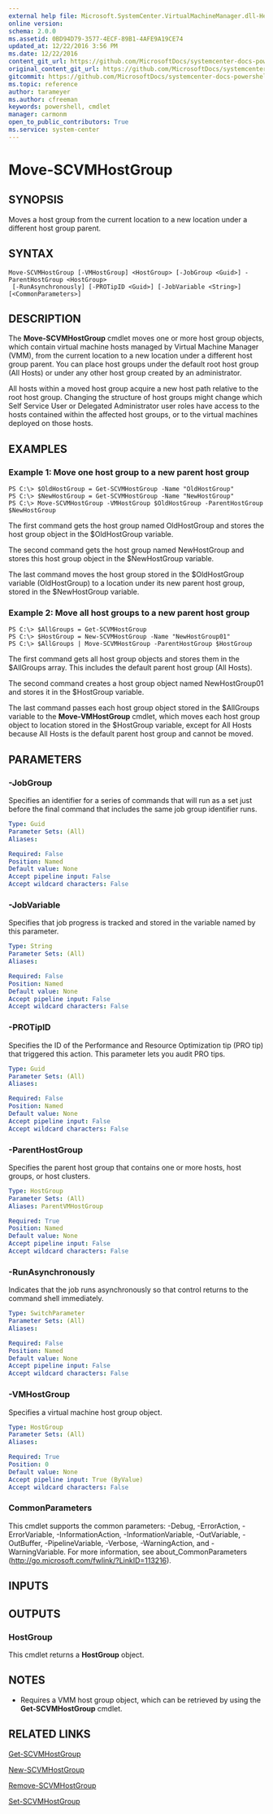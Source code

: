 ```yaml
---
external help file: Microsoft.SystemCenter.VirtualMachineManager.dll-Help.xml
online version: 
schema: 2.0.0
ms.assetid: 0BD94D79-3577-4ECF-89B1-4AFE9A19CE74
updated_at: 12/22/2016 3:56 PM
ms.date: 12/22/2016
content_git_url: https://github.com/MicrosoftDocs/systemcenter-docs-powershell/blob/master/systemcenter-cmdlets/SystemCenter2016/VirtualMachineManager/vlatest/Move-SCVMHostGroup.md
original_content_git_url: https://github.com/MicrosoftDocs/systemcenter-docs-powershell/blob/master/systemcenter-cmdlets/SystemCenter2016/VirtualMachineManager/vlatest/Move-SCVMHostGroup.md
gitcommit: https://github.com/MicrosoftDocs/systemcenter-docs-powershell/blob/96e5647587661652225fbdd2c797cd4d59d542bc/systemcenter-cmdlets/SystemCenter2016/VirtualMachineManager/vlatest/Move-SCVMHostGroup.md
ms.topic: reference
author: tarameyer
ms.author: cfreeman
keywords: powershell, cmdlet
manager: carmonm
open_to_public_contributors: True
ms.service: system-center
---
```


# Move-SCVMHostGroup

## SYNOPSIS
Moves a host group from the current location to a new location under a different host group parent.

## SYNTAX

```
Move-SCVMHostGroup [-VMHostGroup] <HostGroup> [-JobGroup <Guid>] -ParentHostGroup <HostGroup>
 [-RunAsynchronously] [-PROTipID <Guid>] [-JobVariable <String>] [<CommonParameters>]
```

## DESCRIPTION
The **Move-SCVMHostGroup** cmdlet moves one or more host group objects, which contain virtual machine hosts managed by Virtual Machine Manager (VMM), from the current location to a new location under a different host group parent.
You can place host groups under the default root host group (All Hosts) or under any other host group created by an administrator.

All hosts within a moved host group acquire a new host path relative to the root host group.
Changing the structure of host groups might change which Self Service User or Delegated Administrator user roles have access to the hosts contained within the affected host groups, or to the virtual machines deployed on those hosts.

## EXAMPLES

### Example 1: Move one host group to a new parent host group
```
PS C:\> $OldHostGroup = Get-SCVMHostGroup -Name "OldHostGroup"
PS C:\> $NewHostGroup = Get-SCVMHostGroup -Name "NewHostGroup"
PS C:\> Move-SCVMHostGroup -VMHostGroup $OldHostGroup -ParentHostGroup $NewHostGroup
```

The first command gets the host group named OldHostGroup and stores the host group object in the $OldHostGroup variable.

The second command gets the host group named NewHostGroup and stores this host group object in the $NewHostGroup variable.

The last command moves the host group stored in the $OldHostGroup variable (OldHostGroup) to a location under its new parent host group, stored in the $NewHostGroup variable.

### Example 2: Move all host groups to a new parent host group
```
PS C:\> $AllGroups = Get-SCVMHostGroup
PS C:\> $HostGroup = New-SCVMHostGroup -Name "NewHostGroup01" 
PS C:\> $AllGroups | Move-SCVMHostGroup -ParentHostGroup $HostGroup
```

The first command gets all host group objects and stores them in the $AllGroups array.
This includes the default parent host group (All Hosts).

The second command creates a host group object named NewHostGroup01 and stores it in the $HostGroup variable.

The last command passes each host group object stored in the $AllGroups variable to the **Move-VMHostGroup** cmdlet, which moves each host group object to location stored in the $HostGroup variable, except for All Hosts because All Hosts is the default parent host group and cannot be moved.

## PARAMETERS

### -JobGroup
Specifies an identifier for a series of commands that will run as a set just before the final command that includes the same job group identifier runs.

```yaml
Type: Guid
Parameter Sets: (All)
Aliases: 

Required: False
Position: Named
Default value: None
Accept pipeline input: False
Accept wildcard characters: False
```

### -JobVariable
Specifies that job progress is tracked and stored in the variable named by this parameter.

```yaml
Type: String
Parameter Sets: (All)
Aliases: 

Required: False
Position: Named
Default value: None
Accept pipeline input: False
Accept wildcard characters: False
```

### -PROTipID
Specifies the ID of the Performance and Resource Optimization tip (PRO tip) that triggered this action.
This parameter lets you audit PRO tips.

```yaml
Type: Guid
Parameter Sets: (All)
Aliases: 

Required: False
Position: Named
Default value: None
Accept pipeline input: False
Accept wildcard characters: False
```

### -ParentHostGroup
Specifies the parent host group that contains one or more hosts, host groups, or host clusters.

```yaml
Type: HostGroup
Parameter Sets: (All)
Aliases: ParentVMHostGroup

Required: True
Position: Named
Default value: None
Accept pipeline input: False
Accept wildcard characters: False
```

### -RunAsynchronously
Indicates that the job runs asynchronously so that control returns to the command shell immediately.

```yaml
Type: SwitchParameter
Parameter Sets: (All)
Aliases: 

Required: False
Position: Named
Default value: None
Accept pipeline input: False
Accept wildcard characters: False
```

### -VMHostGroup
Specifies a virtual machine host group object.

```yaml
Type: HostGroup
Parameter Sets: (All)
Aliases: 

Required: True
Position: 0
Default value: None
Accept pipeline input: True (ByValue)
Accept wildcard characters: False
```

### CommonParameters
This cmdlet supports the common parameters: -Debug, -ErrorAction, -ErrorVariable, -InformationAction, -InformationVariable, -OutVariable, -OutBuffer, -PipelineVariable, -Verbose, -WarningAction, and -WarningVariable. For more information, see about_CommonParameters (http://go.microsoft.com/fwlink/?LinkID=113216).

## INPUTS

## OUTPUTS

### HostGroup
This cmdlet returns a **HostGroup** object.

## NOTES
* Requires a VMM host group object, which can be retrieved by using the **Get-SCVMHostGroup** cmdlet.

## RELATED LINKS

[Get-SCVMHostGroup](xref:SystemCenter2016/VirtualMachineManager/vlatest/Get-SCVMHostGroup.md)

[New-SCVMHostGroup](xref:SystemCenter2016/VirtualMachineManager/vlatest/New-SCVMHostGroup.md)

[Remove-SCVMHostGroup](xref:SystemCenter2016/VirtualMachineManager/vlatest/Remove-SCVMHostGroup.md)

[Set-SCVMHostGroup](xref:SystemCenter2016/VirtualMachineManager/vlatest/Set-SCVMHostGroup.md)


